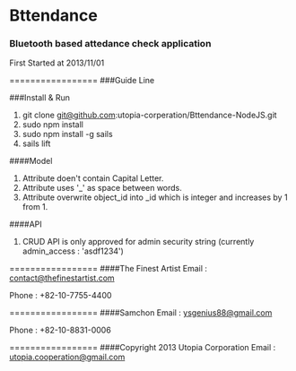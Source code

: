 Bttendance
=================
### Bluetooth based attedance check application
First Started at 2013/11/01

=================
###Guide Line

###Install & Run
1. git clone git@github.com:utopia-corperation/Bttendance-NodeJS.git
2. sudo npm install
2. sudo npm install -g sails
3. sails lift

####Model

1. Attribute doen't contain Capital Letter.
2. Attribute uses '_' as space between words.
3. Attribute overwrite object_id into _id which is integer and increases by 1 from 1.

####API
1. CRUD API is only approved for admin security string (currently admin_access : 'asdf1234')


=================
####The Finest Artist
Email : contact@thefinestartist.com

Phone : +82-10-7755-4400

=================
####Samchon
Email : ysgenius88@gmail.com

Phone : +82-10-8831-0006

=================
####Copyright 2013 Utopia Corporation
Email : utopia.cooperation@gmail.com


